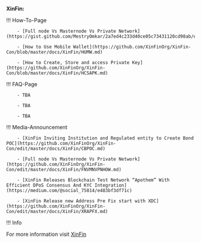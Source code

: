 ﻿**XinFin:**

!!! How-To-Page

        - [Full node Vs Masternode Vs Private Network](https://gist.github.com/MestryOmkar/2a7ed4c233d40ce05c73431120cd98ab/edit)

        - [How to Use Mobile Wallet](https://github.com/XinFinOrg/XinFin-Con/blob/master/docs/XinFin/HUMW.md)

        - [How to Create, Store and access Private Key](https://github.com/XinFinOrg/XinFin-Con/blob/master/docs/XinFin/HCSAPK.md)


!!! FAQ-Page

        - TBA

        - TBA

        - TBA

!!! Media-Announcement

        - [XinFin Inviting Institution and Regulated entity to Create Bond POC](https://github.com/XinFinOrg/XinFin-Con/edit/master/docs/XinFin/CBPOC.md)

        - [Full node Vs Masternode Vs Private Network](https://github.com/XinFinOrg/XinFin-Con/edit/master/docs/XinFin/FNVMNVPNHOW.md)
        
        - [XinFin Releases Blockchain Test Network “Apothem” With Efficient DPoS Consensus And KYC Integration](https://medium.com/@social_75814/e483bf3df71c)

        - [XinFin Release new Address Pre Fix start with XDC](https://github.com/XinFinOrg/XinFin-Con/edit/master/docs/XinFin/XRAPFX.md)


!!! Info

For more information visit [XinFin](https://howto.xinfin.org)
